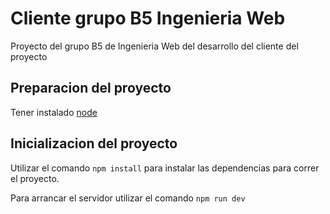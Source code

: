 # Cliente grupo B5 Ingenieria Web
Proyecto del grupo B5 de Ingenieria Web del desarrollo del cliente del proyecto

## Preparacion del proyecto
Tener instalado [node](https://nodejs.org)

## Inicializacion del proyecto
Utilizar el comando `npm install` para instalar las dependencias para correr el proyecto.

Para arrancar el servidor utilizar el comando `npm run dev`
